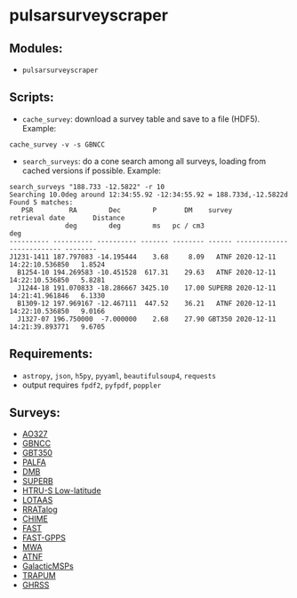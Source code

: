 # pulsarsurveyscraper

## Modules:
* `pulsarsurveyscraper`

## Scripts:
* `cache_survey`: download a survey table and save to a file (HDF5).  Example: 
```
cache_survey -v -s GBNCC
```
* `search_surveys`: do a cone search among all surveys, loading from cached versions if possible.  Example:
```
search_surveys "188.733 -12.5822" -r 10
Searching 10.0deg around 12:34:55.92 -12:34:55.92 = 188.733d,-12.5822d
Found 5 matches:
   PSR         RA        Dec        P       DM    survey       retrieval date       Distance
              deg        deg        ms   pc / cm3                                     deg   
---------- ---------- ---------- ------- -------- ------ -------------------------- --------
J1231-1411 187.797083 -14.195444    3.68     8.09   ATNF 2020-12-11 14:22:10.536850   1.8524
  B1254-10 194.269583 -10.451528  617.31    29.63   ATNF 2020-12-11 14:22:10.536850   5.8281
  J1244-18 191.070833 -18.286667 3425.10    17.00 SUPERB 2020-12-11 14:21:41.961846   6.1330
  B1309-12 197.969167 -12.467111  447.52    36.21   ATNF 2020-12-11 14:22:10.536850   9.0166
  J1327-07 196.750000  -7.000000    2.68    27.90 GBT350 2020-12-11 14:21:39.893771   9.6705
```

## Requirements:
* `astropy`, `json`, `h5py`, `pyyaml`, `beautifulsoup4`, `requests`
* output requires `fpdf2`, `pyfpdf`, `poppler`

## Surveys:
* [AO327](http://www.naic.edu/~deneva/drift-search/index.html)
* [GBNCC](http://astro.phys.wvu.edu/GBNCC/)
* [GBT350](http://astro.phys.wvu.edu/GBTdrift350/)
* [PALFA](http://www2.naic.edu/~palfa/newpulsars/index.html)
* [DMB](http://astro.phys.wvu.edu/dmb)
* [SUPERB](https://sites.google.com/site/publicsuperb/discoveries)
* [HTRU-S Low-latitude](https://sites.google.com/site/htrusouthdeep/home/discoveries)
* [LOTAAS](http://old.astron.nl/lotaas/index.php?sort=1)
* [RRATalog](http://astro.phys.wvu.edu/rratalog)
* [CHIME](http://catalog.chime-frb.ca/galactic)
* [FAST](http://crafts.bao.ac.cn/pulsar/)
* [FAST-GPPS](http://zmtt.bao.ac.cn/GPPS)
* [MWA](https://wiki.mwatelescope.org/display/MP/SMART+survey+candidates)
* [ATNF](http://www.atnf.csiro.au/research/pulsar/psrcat/)
* [GalacticMSPs](http://astro.phys.wvu.edu/GalacticMSPs/GalacticMSPs.txt)
* [TRAPUM](http://www.trapum.org/discoveries.html)
* [GHRSS](http://www.ncra.tifr.res.in/~bhaswati/GHRSS.html)
